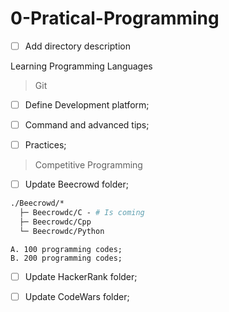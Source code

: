 # 0-Pratical-Programming
- [ ] Add directory description

Learning Programming Languages
> Git
 
 - [ ] Define Development platform;
  
 - [ ] Command and advanced tips;
  
 - [ ] Practices;

> Competitive Programming

 - [ ] Update Beecrowd folder;

```graphql
./Beecrowd/*
  ├─ Beecrowdc/C - # Is coming 
  ├─ Beecrowdc/Cpp
  └─ Beecrowdc/Python
 ``` 
    A. 100 programming codes;
    B. 200 programming codes;
    
 - [ ] Update HackerRank folder;

 - [ ] Update CodeWars folder;  
